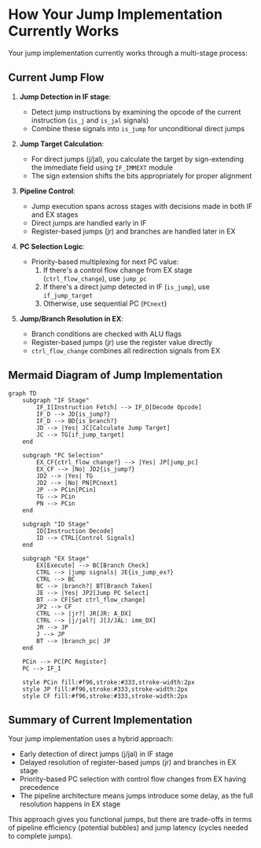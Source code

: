 # How Your Jump Implementation Currently Works

Your jump implementation currently works through a multi-stage process:

## Current Jump Flow

1. **Jump Detection in IF stage**:
   - Detect jump instructions by examining the opcode of the current instruction (`is_j` and `is_jal` signals)
   - Combine these signals into `is_jump` for unconditional direct jumps

2. **Jump Target Calculation**:
   - For direct jumps (j/jal), you calculate the target by sign-extending the immediate field using `IF_IMMEXT` module
   - The sign extension shifts the bits appropriately for proper alignment

3. **Pipeline Control**:
   - Jump execution spans across stages with decisions made in both IF and EX stages
   - Direct jumps are handled early in IF
   - Register-based jumps (jr) and branches are handled later in EX

4. **PC Selection Logic**:
   - Priority-based multiplexing for next PC value:
     1. If there's a control flow change from EX stage (`ctrl_flow_change`), use `jump_pc`
     2. If there's a direct jump detected in IF (`is_jump`), use `if_jump_target`
     3. Otherwise, use sequential PC (`PCnext`)

5. **Jump/Branch Resolution in EX**:
   - Branch conditions are checked with ALU flags
   - Register-based jumps (jr) use the register value directly
   - `ctrl_flow_change` combines all redirection signals from EX

## Mermaid Diagram of Jump Implementation

```mermaid
graph TD
    subgraph "IF Stage"
        IF_I[Instruction Fetch] --> IF_D[Decode Opcode]
        IF_D --> JD{is_jump?}
        IF_D --> BD{is_branch?}
        JD --> |Yes| JC[Calculate Jump Target]
        JC --> TG[if_jump_target]
    end

    subgraph "PC Selection"
        EX_CF{ctrl_flow_change?} --> |Yes| JP[jump_pc]
        EX_CF --> |No| JD2{is_jump?}
        JD2 --> |Yes| TG
        JD2 --> |No| PN[PCnext]
        JP --> PCin[PCin]
        TG --> PCin
        PN --> PCin
    end

    subgraph "ID Stage"
        ID[Instruction Decode]
        ID --> CTRL[Control Signals]
    end

    subgraph "EX Stage"
        EX[Execute] --> BC[Branch Check]
        CTRL --> |jump signals| JE{is_jump_ex?}
        CTRL --> BC
        BC --> |branch?| BT[Branch Taken]
        JE --> |Yes| JP2[Jump PC Select]
        BT --> CF[Set ctrl_flow_change]
        JP2 --> CF
        CTRL --> |jr?| JR[JR: A_DX]
        CTRL --> |j/jal?| J[J/JAL: imm_DX]
        JR --> JP
        J --> JP
        BT --> |branch_pc| JP
    end

    PCin --> PC[PC Register]
    PC --> IF_I
    
    style PCin fill:#f96,stroke:#333,stroke-width:2px
    style JP fill:#f96,stroke:#333,stroke-width:2px
    style CF fill:#f96,stroke:#333,stroke-width:2px
```

## Summary of Current Implementation

Your jump implementation uses a hybrid approach:
- Early detection of direct jumps (j/jal) in IF stage
- Delayed resolution of register-based jumps (jr) and branches in EX stage
- Priority-based PC selection with control flow changes from EX having precedence
- The pipeline architecture means jumps introduce some delay, as the full resolution happens in EX stage

This approach gives you functional jumps, but there are trade-offs in terms of pipeline efficiency (potential bubbles) and jump latency (cycles needed to complete jumps).